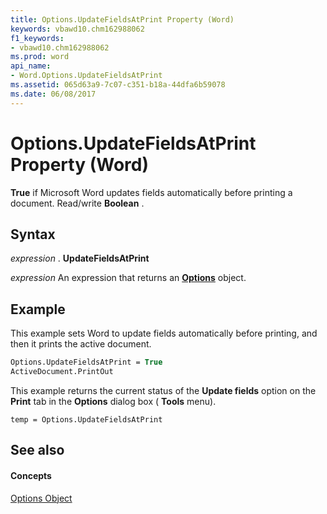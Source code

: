```yaml
---
title: Options.UpdateFieldsAtPrint Property (Word)
keywords: vbawd10.chm162988062
f1_keywords:
- vbawd10.chm162988062
ms.prod: word
api_name:
- Word.Options.UpdateFieldsAtPrint
ms.assetid: 065d63a9-7c07-c351-b18a-44dfa6b59078
ms.date: 06/08/2017
---
```



# Options.UpdateFieldsAtPrint Property (Word)

 **True** if Microsoft Word updates fields automatically before printing a document. Read/write **Boolean** .


## Syntax

 _expression_ . **UpdateFieldsAtPrint**

 _expression_ An expression that returns an **[Options](Word.Options.md)** object.


## Example

This example sets Word to update fields automatically before printing, and then it prints the active document.


```vb
Options.UpdateFieldsAtPrint = True 
ActiveDocument.PrintOut
```

This example returns the current status of the  **Update fields** option on the **Print** tab in the **Options** dialog box ( **Tools** menu).




```
temp = Options.UpdateFieldsAtPrint
```


## See also


#### Concepts


[Options Object](Word.Options.md)

